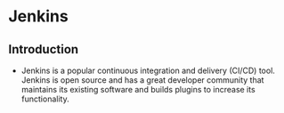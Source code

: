 # Jenkins

## Introduction

- Jenkins is a popular continuous integration and delivery (CI/CD) tool. Jenkins is open source and has a great developer community that maintains its existing software and builds plugins to increase its functionality.
